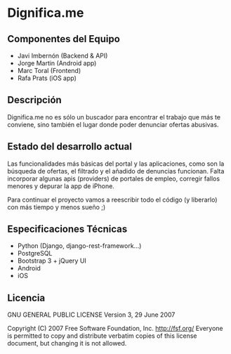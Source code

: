 Dignifica.me
============

Componentes del Equipo
---------------------

+ Javi Imbernón (Backend & API)
+ Jorge Martin (Android app)
+ Marc Toral (Frontend)
+ Rafa Prats (iOS app)

Descripción
-----------
Dignifica.me no es sólo un buscador para encontrar el trabajo que más te conviene, sino también el lugar donde poder denunciar ofertas abusivas.

Estado del desarrollo actual
----------------------------
Las funcionalidades más básicas del portal y las aplicaciones, como son la búsqueda de ofertas, el filtrado y el añadido de denuncias funcionan. Falta incorporar algunas apis (providers) de portales de empleo, corregir fallos menores y depurar la app de iPhone.

Para continuar el proyecto vamos a reescribir todo el código (y liberarlo) con más tiempo y menos sueño ;)

Especificaciones Técnicas
--------------------------
+ Python (Django, django-rest-framework...)
+ PostgreSQL
+ Bootstrap 3 + jQuery UI
+ Android
+ iOS

Licencia
---------
GNU GENERAL PUBLIC LICENSE
Version 3, 29 June 2007

Copyright (C) 2007 Free Software Foundation, Inc. <http://fsf.org/>
Everyone is permitted to copy and distribute verbatim copies
of this license document, but changing it is not allowed.
